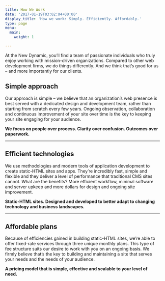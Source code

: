 ```yaml
---
title: How We Work
date: '2017-01-19T03:02:04+00:00'
display_title: 'How we work: Simply. Efficiently. Affordably.'
type: page
menu:
  main:
    weight: 1

---
```

At the New Dynamic, you’ll find a team of passionate individuals who truly enjoy working with mission-driven organizations. Compared to other web development firms, we do things differently. And we think that’s good for us – and more importantly for our clients.


## Simple approach

Our approach is simple – we believe that an organization’s web presence is best served with a dedicated design and development team, rather than starting from scratch every few years. Ongoing observation, collaboration and continuous improvement of your site over time is the key to keeping your site engaging for your audience.

**We focus on people over process. Clarity over confusion. Outcomes over paperwork.**

---

## Efficient technologies

We use methodologies and modern tools of application development to create static-HTML sites and apps. They’re incredibly fast, simple and flexible and they deliver a level of performance that traditional CMS sites cannot. What are the benefits? More efficient workflow, minimal software and server upkeep and more dollars for design and ongoing site improvement.

**Static-HTML sites. Designed and developed to better adapt to changing technology and business landscapes.**

---

## Affordable plans

Because of efficiencies gained in building static-HTML sites, we’re able to offer fixed-rate services through three unique monthly plans. This type of fee structure suits our desire to work with you on an ongoing basis. We firmly believe that’s the key to building and maintaining a site that serves your needs and the needs of your audience.

**A pricing model that is simple, effective and scalable to your level of need.**
